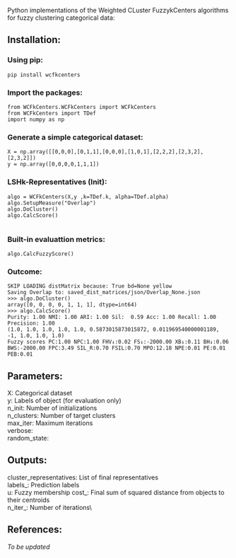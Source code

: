 Python implementations of the Weighted CLuster FuzzykCenters algorithms for fuzzy clustering categorical data:

## Installation:
### Using pip: 
```shell
pip install wcfkcenters
```

### Import the packages:
```shell
from WCFkCenters.WCFkCenters import WCFkCenters
from WCFkCenters import TDef
import numpy as np
```
### Generate a simple categorical dataset:

```shell
X = np.array([[0,0,0],[0,1,1],[0,0,0],[1,0,1],[2,2,2],[2,3,2],[2,3,2]])
y = np.array([0,0,0,0,1,1,1])
```

### LSHk-Representatives (Init): 

```shell
algo = WCFkCenters(X,y ,k=TDef.k, alpha=TDef.alpha)
algo.SetupMeasure("Overlap")
algo.DoCluster()
algo.CalcScore()


```

### Built-in evaluattion metrics:
```shell
algo.CalcFuzzyScore()
```

### Outcome:
```shell
SKIP LOADING distMatrix because: True bd=None yellow
Saving Overlap to: saved_dist_matrices/json/Overlap_None.json
>>> algo.DoCluster()
array([0, 0, 0, 0, 1, 1, 1], dtype=int64)
>>> algo.CalcScore()
Purity: 1.00 NMI: 1.00 ARI: 1.00 Sil:  0.59 Acc: 1.00 Recall: 1.00 Precision: 1.00
(1.0, 1.0, 1.0, 1.0, 1.0, 0.5873015873015872, 0.011969540000001189, -1, 1.0, 1.0, 1.0)
Fuzzy scores PC:1.00 NPC:1.00 FHV↓:0.02 FS↓:-2000.00 XB↓:0.11 BH↓:0.06 BWS:-2000.00 FPC:3.49 SIL_R:0.70 FSIL:0.70 MPO:12.18 NPE:0.01 PE:0.01 PEB:0.01
```

## Parameters:
X: Categorical dataset\
y: Labels of object (for evaluation only)\
n_init: Number of initializations \
n_clusters: Number of target clusters\
max_iter: Maximum iterations\
verbose: \
random_state: 

 
## Outputs:
cluster_representatives: List of final representatives\
labels_: Prediction labels\
u: Fuzzy membership
cost_: Final sum of squared distance from objects to their centroids\
n_iter_: Number of iterations\

## References:
*To be updated*
